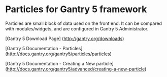 # Particles for Gantry 5 framework

Particles are small block of data used on the front end. It can be compared with modules/widgets, and are configured in Gantry 5 Administrator.

[Gantry 5 Download Page] (http://gantry.org/downloads)

[Gantry 5 Documentation - Particles] (http://docs.gantry.org/gantry5/particles/particles)

[Gantry 5 Documentation - Creating a New particle] (http://docs.gantry.org/gantry5/advanced/creating-a-new-particle)
